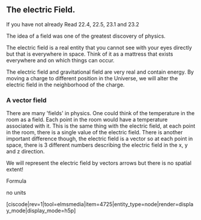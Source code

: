 ## The electric Field. 

<stop-note title="Read Knight 4ed" icon="stopnoteicons:book-icon">
<span slot="message">If you have not already Read 22.4, 22.5, 23.1 and 23.2</span>
</stop-note>

The idea of a field was one of the greatest discovery of physics. 

The electric field is a real entity that you cannot see with your eyes directly but that is everywhere in space. Think of it as a mattress that exists everywhere and on which things can occur. 

<lrndesign-sidenote label="Instructor Note" icon="bookmark" bg-color="#c2e5f2">
The electric field and gravitational field are very real and contain energy. By moving a charge to different position in the Universe, we will alter the electric field in the neighborhood of the charge. 
</lrndesign-sidenote>


### A vector field

There are many 'fields' in physics. One could think of the temperature in the room as a field. Each point in the room would have a temperature associated with it. This is the same thing with the electric field, at each point in the room, there is a single value of the electric field. There is another important difference though, the electric field is a vector so at each point in space, there is 3 different numbers describing the electric field in the x, y and z direction. 

<lrndesign-sidenote label="Instructor Note" icon="bookmark" bg-color="#c2e5f2">
We will represent the electric field by vectors arrows but there is no spatial extent!
</lrndesign-sidenote>


Formula


no units

[ciscode|rev=1|tool=elmsmedia|item=4725|entity_type=node|render=display_mode|display_mode=h5p]